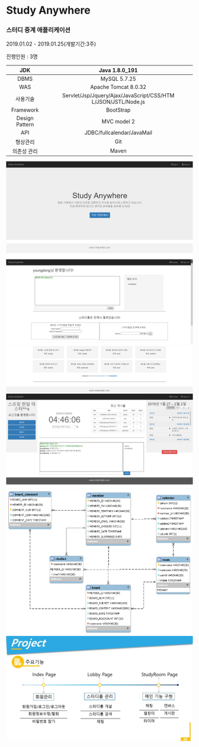 <h1>Study Anywhere</h1>

<h3>스터디 중계 애플리케이션</h3>
<p>2019.01.02 - 2019.01.25(개발기간:3주)</p>
<p>진행인원 : 3명</p>

| JDK | Java 1.8.0_191 | 
|:------:|:------:|
|   DBMS    |   MySQL 5.7.25    |
|   WAS    |   Apache Tomcat 8.0.32    |
|   사용기술    |   Servlet/Jsp/Jquery/Ajax/JavaScript/CSS/HTM L/JSON/JSTL/Node.js    |
|   Framework    |   BootStrap    |
|   Design Pattern    |   MVC model 2    |
|   API    |   JDBC/fullcalendar/JavaMail    |
|   형상관리    |   Git    |
|   의존성 관리    |   Maven    |


![main](./readmeImg/Main.png)
![lobby](./readmeImg/LobbyMain.png)
![main2](./readmeImg/LobbyMain2.png)
![room](./readmeImg/RoomMain.png)
![ERD](./readmeImg/ERD.png)
![function](./readmeImg/function.jpg)
